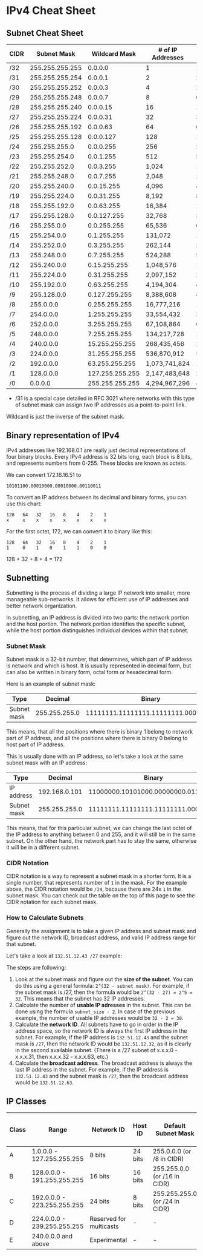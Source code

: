 # IPv4 Cheat Sheet
## Subnet Cheat Sheet

| CIDR | Subnet Mask     | Wildcard Mask   | # of IP Addresses | # of Usable IP Addresses |
|------|-----------------|-----------------|-------------------|--------------------------|
| /32  | 255.255.255.255 | 0.0.0.0         | 1                 | 1                        |
| /31  | 255.255.255.254 | 0.0.0.1         | 2                 | 2*                       |
| /30  | 255.255.255.252 | 0.0.0.3         | 4                 | 2                        |
| /29  | 255.255.255.248 | 0.0.0.7         | 8                 | 6                        |
| /28  | 255.255.255.240 | 0.0.0.15        | 16                | 14                       |
| /27  | 255.255.255.224 | 0.0.0.31        | 32                | 30                       |
| /26  | 255.255.255.192 | 0.0.0.63        | 64                | 62                       |
| /25  | 255.255.255.128 | 0.0.0.127       | 128               | 126                      |
| /24  | 255.255.255.0   | 0.0.0.255       | 256               | 254                      |
| /23  | 255.255.254.0   | 0.0.1.255       | 512               | 510                      |
| /22  | 255.255.252.0   | 0.0.3.255       | 1,024             | 1,022                    |
| /21  | 255.255.248.0   | 0.0.7.255       | 2,048             | 2,046                    |
| /20  | 255.255.240.0   | 0.0.15.255      | 4,096             | 4,094                    |
| /19  | 255.255.224.0   | 0.0.31.255      | 8,192             | 8,190                    |
| /18  | 255.255.192.0   | 0.0.63.255      | 16,384            | 16,382                   |
| /17  | 255.255.128.0   | 0.0.127.255     | 32,768            | 32,766                   |
| /16  | 255.255.0.0     | 0.0.255.255     | 65,536            | 65,534                   |
| /15  | 255.254.0.0     | 0.1.255.255     | 131,072           | 131,070                  |
| /14  | 255.252.0.0     | 0.3.255.255     | 262,144           | 262,142                  |
| /13  | 255.248.0.0     | 0.7.255.255     | 524,288           | 524,286                  |
| /12  | 255.240.0.0     | 0.15.255.255    | 1,048,576         | 1,048,574                |
| /11  | 255.224.0.0     | 0.31.255.255    | 2,097,152         | 2,097,150                |
| /10  | 255.192.0.0     | 0.63.255.255    | 4,194,304         | 4,194,302                |
| /9   | 255.128.0.0     | 0.127.255.255   | 8,388,608         | 8,388,606                |
| /8   | 255.0.0.0       | 0.255.255.255   | 16,777,216        | 16,777,214               |
| /7   | 254.0.0.0       | 1.255.255.255   | 33,554,432        | 33,554,430               |
| /6   | 252.0.0.0       | 3.255.255.255   | 67,108,864        | 67,108,862               |
| /5   | 248.0.0.0       | 7.255.255.255   | 134,217,728       | 134,217,726              |
| /4   | 240.0.0.0       | 15.255.255.255  | 268,435,456       | 268,435,454              |
| /3   | 224.0.0.0       | 31.255.255.255  | 536,870,912       | 536,870,910              |
| /2   | 192.0.0.0       | 63.255.255.255  | 1,073,741,824     | 1,073,741,822            |
| /1   | 128.0.0.0       | 127.255.255.255 | 2,147,483,648     | 2,147,483,646            |
| /0   | 0.0.0.0         | 255.255.255.255 | 4,294,967,296     | 4,294,967,294            |

* /31 is a special case detailed in RFC 3021 where networks with this type of subnet mask can assign two IP addresses as a point-to-point link.

Wildcard is just the inverse of the subnet mask.

## Binary representation of IPv4
IPv4 addresses like 192.168.0.1 are really just decimal representations of four binary blocks. Every IPv4 address is 32 bits long, each block is 8 bits, and represents numbers from 0-255. These blocks are known as octets.

We can convert 172.16.16.51 to

```
10101100.00010000.00010000.00110011
```

To convert an IP address between its decimal and binary forms, you can use this chart:

```
128   64   32   16   8    4    2    1
x     x    x    x    x    x    x    x
```

For the first octet, 172, we can convert it to binary like this:

```
128   64   32   16   8    4    2    1
1     0    1    0    1    1    0    0
```

128 + 32 + 8 + 4 = 172

## Subnetting
Subnetting is the process of dividing a large IP network into smaller, more manageable sub-networks. It allows for efficient use of IP addresses and better network organization.

In subnetting, an IP address is divided into two parts: the network portion and the host portion. The network portion identifies the specific subnet, while the host portion distinguishes individual devices within that subnet.

### Subnet Mask
Subnet mask is a 32-bit number, that determines, which part of IP address is network and which is host. It is usually represented in decimal form, but can also be written in binary form, octal form or hexadecimal form.

Here is an example of subnet mask:

| Type        | Decimal       | Binary                              |
|-------------|---------------|-------------------------------------|
| Subnet mask | 255.255.255.0 | 11111111.11111111.11111111.00000000 |

This means, that all the positions where there is binary 1 belong to network part of IP address, and all the positions where there is binary 0 belong to host part of IP address.

This is usually done with an IP address, so let's take a look at the same subnet mask with an IP address:

| Type        | Decimal       | Binary                              |
|-------------|---------------|-------------------------------------|
| IP address  | 192.168.0.101 | 11000000.10101000.00000000.01100101 |
| Subnet mask | 255.255.255.0 | 11111111.11111111.11111111.00000000 |

This means, that for this particular subnet, we can change the last octet of the IP address to anything between 0 and 255, and it will still be in the same subnet. On the other hand, the network part has to stay the same, otherwise it will be in a different subnet.

### CIDR Notation
CIDR notation is a way to represent a subnet mask in a shorter form. It is a single number, that represents number of `1` in the mask. For the example above, the CIDR notation would be `/24`, because there are 24x `1` in the subnet mask.
You can check out the table on the top of this page to see the CIDR notation for each subnet mask.


### How to Calculate Subnets
Generally the assignment is to take a given IP address and subnet mask and figure out the network ID, broadcast address, and valid IP address range for that subnet.

Let's take a look at `132.51.12.43 /27` example:

The steps are following:
1) Look at the subnet mask and figure out the **size of the subnet**. You can do this using a general formula: `2^(32 - subnet mask)`. For example, if the subnet mask is /27, then the formula would be `2^(32 - 27) = 2^5 = 32`. This means that the subnet has 32 IP addresses.
2) Calculate the number of **usable IP adresses** in the subnet. This can be done using the formula `subnet_size - 2`. In case of the previous example, the number of usable IP addresses would be `32 - 2 = 30`.
3) Calculate the **network ID**. All subnets have to go in order in the IP address space, so the network ID is always the first IP address in the subnet. For example, if the IP address is `132.51.12.43` and the subnet mask is `/27`, then the network ID would be `132.51.12.32`, as it is clearly in the second available subnet. (There is a /27 subnet of x.x.x.0 - x.x.x.31, then x.x.x.32 - x.x.x.63, etc.)
4) Calculate the **broadcast address**. The broadcast address is always the last IP address in the subnet. For example, if the IP address is `132.51.12.43` and the subnet mask is `/27`, then the broadcast address would be `132.51.12.63`.

## IP Classes
| Class | Range                       | Network ID              | Host ID | Default Subnet Mask            | Networks  | Usable Addresses per Network |
|-------|-----------------------------|-------------------------|---------|--------------------------------|-----------|------------------------------|
| A     | 1.0.0.0 - 127.255.255.255   | 8 bits                  | 24 bits | 255.0.0.0 (or /8 in CIDR)      | 128       | 16,777,214                   |
| B     | 128.0.0.0 - 191.255.255.255 | 16 bits                 | 16 bits | 255.255.0.0 (or /16 in CIDR)   | 16,384    | 65,534                       |
| C     | 192.0.0.0 - 223.255.255.255 | 24 bits                 | 8 bits  | 255.255.255.0 (or /24 in CIDR) | 2,097,152 | 254                          |
| D     | 224.0.0.0 - 239.255.255.255 | Reserved for multicasts | -       | -                              | -         | -                            |
| E     | 240.0.0.0 and above         | Experimental            | -       | -                              | -         | -                            |
